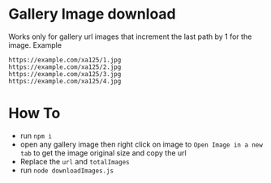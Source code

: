 # Gallery Image download 
Works only for gallery url images that increment the last path by 1 for the image.
Example
```
https://example.com/xa125/1.jpg 
https://example.com/xa125/2.jpg
https://example.com/xa125/3.jpg
https://example.com/xa125/4.jpg
```


# How To
- run `npm i`
- open any gallery image then right click on image to `Open Image in a new tab` to get the image original size and copy the url
- Replace the `url` and `totalImages`
- run `node downloadImages.js`
